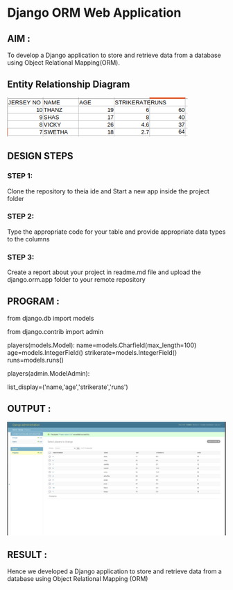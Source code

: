 # Django ORM Web Application

## AIM :

To develop a Django application to store and retrieve data from a database using Object Relational Mapping(ORM).

## Entity Relationship Diagram

![](/DJANGOO.png)


## DESIGN STEPS

### STEP 1:

Clone the repository to theia ide and Start a new app inside the project folder

### STEP 2:

Type the appropriate code for your table and provide appropriate data types to the columns

### STEP 3:

Create a report about your project in readme.md file and upload the django.orm.app folder to your remote repository


## PROGRAM :

from django.db import models

from django.contrib import admin

players(models.Model):
name=models.Charfield(max_length=100)
age=models.IntegerField()
strikerate=models.IntegerField()
runs=models.runs()

players(admin.ModelAdmin):

list_display=('name,'age','strikerate','runs')

## OUTPUT :

![](/djan.png)

## RESULT :

Hence we developed a Django application to store and retrieve data from a database using Object Relational Mapping (ORM)
